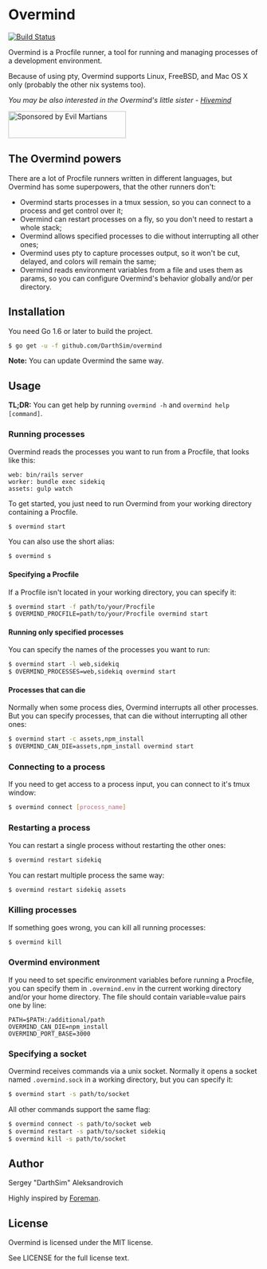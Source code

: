 # Overmind

[![Build Status](https://travis-ci.org/DarthSim/overmind.svg?branch=master)](https://travis-ci.org/DarthSim/overmind)

Overmind is a Procfile runner, a tool for running and managing processes of a development environment.

Because of using pty, Overmind supports Linux, FreeBSD, and Mac OS X only (probably the other nix systems too).

_You may be also interested in the Overmind's little sister - [Hivemind](https://github.com/DarthSim/hivemind)_

<a href="https://evilmartians.com/?utm_source=overmind">
<img src="https://evilmartians.com/badges/sponsored-by-evil-martians.svg" alt="Sponsored by Evil Martians" width="236" height="54">
</a>

## The Overmind powers

There are a lot of Procfile runners written in different languages, but Overmind has some superpowers, that the other runners don't:

* Overmind starts processes in a tmux session, so you can connect to a process and get control over it;
* Overmind can restart processes on a fly, so you don't need to restart a whole stack;
* Overmind allows specified processes to die without interrupting all other ones;
* Overmind uses pty to capture processes output, so it won't be cut, delayed, and colors will remain the same;
* Overmind reads environment variables from a file and uses them as params, so you can configure Overmind's behavior globally and/or per directory.

## Installation

You need Go 1.6 or later to build the project.

```bash
$ go get -u -f github.com/DarthSim/overmind
```

__Note:__ You can update Overmind the same way.

## Usage

**TL;DR:** You can get help by running `overmind -h` and `overmind help [command]`.

### Running processes

Overmind reads the processes you want to run from a Procfile, that looks like this:

```Procfile
web: bin/rails server
worker: bundle exec sidekiq
assets: gulp watch
```

To get started, you just need to run Overmind from your working directory containing a Procfile.

```bash
$ overmind start
```

You can also use the short alias:

```bash
$ overmind s
```

#### Specifying a Procfile

If a Procfile isn't located in your working directory, you can specify it:

```bash
$ overmind start -f path/to/your/Procfile
$ OVERMIND_PROCFILE=path/to/your/Procfile overmind start
```

#### Running only specified processes

You can specify the names of the processes you want to run:

```bash
$ overmind start -l web,sidekiq
$ OVERMIND_PROCESSES=web,sidekiq overmind start
```

#### Processes that can die

Normally when some process dies, Overmind interrupts all other processes. But you can specify processes, that can die without interrupting all other ones:

```bash
$ overmind start -c assets,npm_install
$ OVERMIND_CAN_DIE=assets,npm_install overmind start
```

### Connecting to a process

If you need to get access to a process input, you can connect to it's tmux window:

```bash
$ overmind connect [process_name]
```

### Restarting a process

You can restart a single process without restarting the other ones:

```bash
$ overmind restart sidekiq
```

You can restart multiple process the same way:

```bash
$ overmind restart sidekiq assets
```

### Killing processes

If something goes wrong, you can kill all running processes:

```bash
$ overmind kill
```

### Overmind environment

If you need to set specific environment variables before running a Procfile, you can specify them in `.overmind.env` in the current working directory and/or your home directory. The file should contain variable=value pairs one by line:

```
PATH=$PATH:/additional/path
OVERMIND_CAN_DIE=npm_install
OVERMIND_PORT_BASE=3000
```

### Specifying a socket

Overmind receives commands via a unix socket. Normally it opens a socket named `.overmind.sock` in a working directory, but you can specify it:

```bash
$ overmind start -s path/to/socket
```

All other commands support the same flag:

```bash
$ overmind connect -s path/to/socket web
$ overmind restart -s path/to/socket sidekiq
$ overmind kill -s path/to/socket
```

## Author

Sergey "DarthSim" Aleksandrovich

Highly inspired by [Foreman](https://github.com/ddollar/foreman).

## License

Overmind is licensed under the MIT license.

See LICENSE for the full license text.

